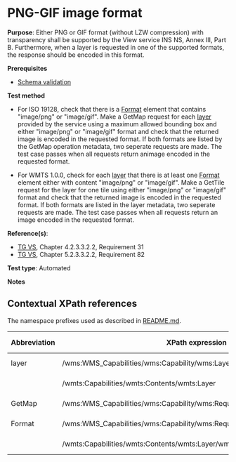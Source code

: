 # PNG-GIF image format

**Purpose**: Either PNG or GIF format (without LZW compression) with transparency shall be supported by the View service INS NS, Annex III, Part B. Furthermore, when a layer is requested in one of the supported formats, the response should be encoded in this format.

**Prerequisites**

* [Schema validation](http://inspire.ec.europa.eu/id/ats/view-service/3.11/layer-metadata/schema-validation)

**Test method**

 
* For ISO 19128, check that there is a [Format](#Format) element that contains "image/png" or "image/gif". Make a GetMap request for each [layer](#layer) provided by the service using a maximum allowed bounding box and either "image/png" or "image/gif" format and check that the returned image is encoded in the requested format. If both formats are listed by the GetMap operation metadata, two seperate requests are made. The test case passes when all requests return animage encoded in the requested format.

* For WMTS 1.0.0, check for each [layer](#layer) that there is at least one [Format](#format) element either with content "image/png" or "image/gif". Make a GetTile request for the layer for one tile using either "image/png" or "image/gif" format and check that the returned image is encoded in the requested format. If both formats are listed in the layer metadata, two seperate requests are made. The test case passes when all requests return an image encoded in the requested format.

**Reference(s)**:

* [TG VS](http://inspire.ec.europa.eu/id/ats/view-service/3.11/layer-metadata/README#ref_TG_VS), Chapter 4.2.3.3.2.2, Requirement 31
* [TG VS](http://inspire.ec.europa.eu/id/ats/view-service/3.11/layer-metadata/README#ref_TG_VS), Chapter 5.2.3.3.2.2, Requirement 82

**Test type**: Automated

**Notes**

## Contextual XPath references

The namespace prefixes used as described in [README.md](http://inspire.ec.europa.eu/id/ats/view-service/3.11/layer-metadata/README#namespaces).

Abbreviation                                     |  XPath expression												|  Parameter  value
------------------------------------------------ | ---------------------------------------------------------------	| ---------------------------------------------------------------
layer <a name="layer"></a> | /wms:WMS_Capabilities/wms:Capability/wms:Layer | ISO 19128
                           | /wmts:Capabilities/wmts:Contents/wmts:Layer | WMTS 1.0.0
GetMap <a name="GetMap"></a> | /wms:WMS_Capabilities/wms:Capability/wms:Request/wms:GetMap | ISO 19128
Format <a name="format"></a> | /wms:WMS_Capabilities/wms:Capability/wms:Request/wms:GetMap/wms:Format | ISO 19128
                             | /wmts:Capabilities/wmts:Contents/wmts:Layer/wmts:Format | WMTS 1.0.0
